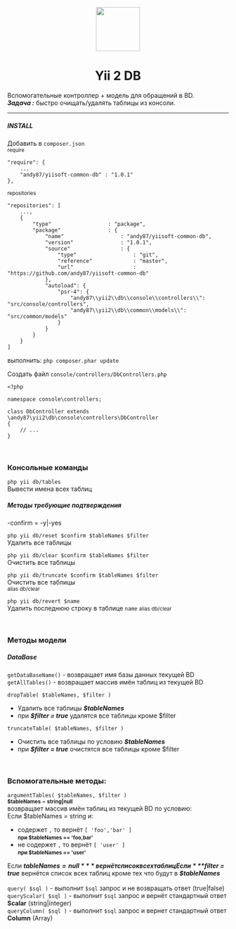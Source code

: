 <p align="center">
    <a href="https://github.com/yiisoft" target="_blank">
        <img src="https://avatars0.githubusercontent.com/u/993323" height="100px">
    </a>
    <h1 align="center">Yii 2 DB</h1>
</p>

Вспомогательные контроллер + модель для обращений в BD.   
***Задача :*** быстро очищать/удалять таблицы из консоли.
<hr>

##### INSTALL
Добавить в `composer.json`  
<small>require</small>  
```
"require": {
    ...
    "andy87/yiisoft-common-db" : "1.0.1"
},
```  
<small>repositories</small>  
```
"repositories": [
    ...,
    {
        "type"                  : "package",
        "package"               : {
            "name"                  : "andy87/yiisoft-common-db",
            "version"               : "1.0.1",
            "source"                : {
                "type"                  : "git",
                "reference"             : "master",
                "url"                   : "https://github.com/andy87/yiisoft-common-db"
            },
            "autoload": {
                "psr-4": {
                    "andy87\\yii2\\db\\console\\controllers\\": "src/console/controllers",
                    "andy87\\yii2\\db\\common\\models\\": "src/common/models"
                }
            }
        }
    }
]
```
выполнить: `php composer.phar update`

Создать файл `console/controllers/DbControllers.php`
```
<?php

namespace console\controllers;

class DbController extends \andy87\yii2\db\console\controllers\DbController
{
    // ...
}
```
  
<br>
  
### Консольные команды

 `php yii db/tables`  
Вывести имена всех таблиц

##### Методы требующие подтверждения
-confirm  = -y|-yes

 `php yii db/reset $confirm $tableNames $filter`  
Удалить все таблицы
  
  
 `php yii db/clear $confirm $tableNames $filter`  
Очистить все таблицы  
  
  
 `php yii db/truncate $confirm $tableNames $filter`  
Очистить все таблицы   
<small> alias db/clear </small>  

  
 `php yii db/revert $name`  
Удалить последнюю строку в таблице `name`
<small> alias db/clear </small>
  
<br>
  
### Методы модели  

##### DataBase  
 `getDataBaseName()` - возвращает имя базы данных текущей BD  
 `getAllTables()` - возвращает массив имён таблиц из текущей BD  

 `dropTable( $tableNames, $filter )`  
 - Удалить все таблицы ***$tableNames***  
 - при ***$filter = true*** удалятся все таблицы кроме $filter  

 `truncateTable( $tableNames, $filter )`  
 - Очистить все таблицы по условию ***$tableNames***  
 - при ***$filter = true*** очистятся все таблицы кроме $filter  
  
<br>
  
### Вспомогательные методы:  
 `argumentTables( $tableNames, $filter )`  
 <small>**$tableNames** = **string|null**</small>  
 возвращает массив имён таблиц из текущей BD по условию:  
    Если $tableNames = string и:    
- содержет `,` то вернёт `[ 'foo','bar' ]`  
<small>**при $tableNames == 'foo,bar'**</small> 
- не содержет `,` то  вернёт `[ 'user' ]`   
<small>**при $tableNames == 'user'**</small> 

Если ***$tableNames = null*** вернёт список всех таблиц  
Если ***$filter = true*** вернётся список всех таблиц кроме тех что будут в ***$tableNames***  
<br>
 `query( $sql )` - выполнит `$sql` запрос и не возвращать ответ (true|false)  
 `queryScalar( $sql )` - выполнит `$sql` запрос и вернёт стандартный ответ **Scalar**  (string|integer)  
 `queryColumn( $sql )` - выполнит `$sql` запрос и вернет стандартный ответ **Column**  (Array)  
